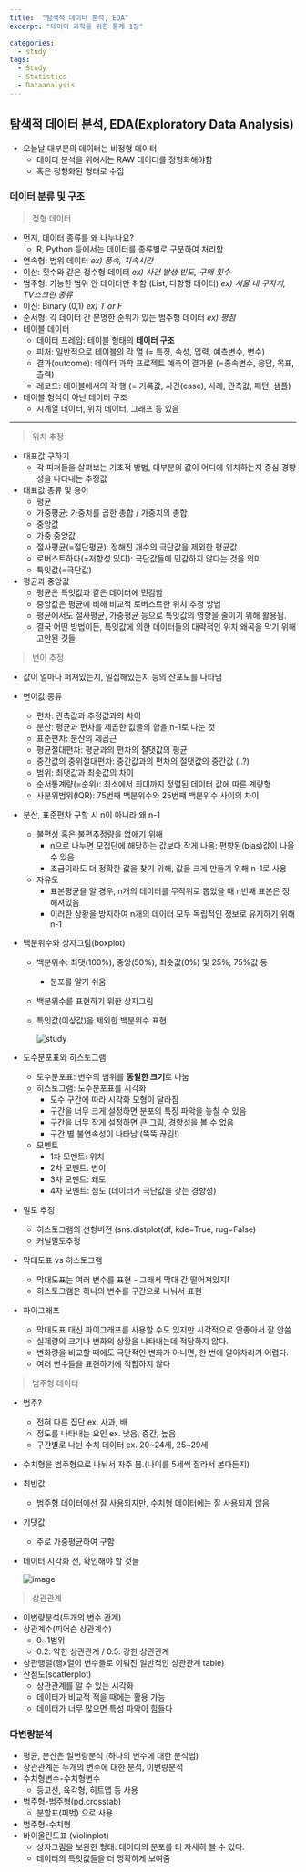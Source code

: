 ```yaml
---
title:  "탐색적 데이터 분석, EDA"
excerpt: "데이터 과학을 위한 통계 1장"

categories:
  - study
tags:
  - Study
  - Statistics
  - Dataanalysis
---
```


## 탐색적 데이터 분석, EDA(Exploratory Data Analysis)

- 오늘날 대부분의 데이터는 비정형 데이터
    - 데이터 분석을 위해서는 RAW 데이터를 정형화해야함
    - 혹은 정형화된 형태로 수집

### 데이터 분류 및 구조

> 정형 데이터

- 먼저, 데이터 종류를 왜 나누나요?
    - R, Python 등에서는 데이터를 종류별로 구분하여 처리함
- 연속형: 범위 데이터 *ex) 풍속, 지속시간*
- 이산: 횟수와 같은 정수형 데이터 *ex) 사건 발생 빈도, 구매 횟수*
- 범주형: 가능한 범위 안 데이터만 취함 (List, 다항형 데이터) *ex) 서울 내 구자치, TV스크린 종류*
- 이진: Binary (0,1) *ex) T or F*
- 순서형: 각 데이터 간 분명한 순위가 있는 범주형 데이터 *ex) 평점*
- 테이블 데이터
    - 데이터 프레임: 테이블 형태의 **데이터 구조**
    - 피처: 일반적으로 테이블의 각 열 (= 특징, 속성, 입력, 예측변수, 변수)
    - 결과(outcome): 데이터 과학 프로젝트 예측의 결과물 (=종속변수, 응답, 목표, 출력)
    - 레코드: 테이블에서의 각 행 (= 기록값, 사건(case), 사례, 관측값, 패턴, 샘플)
- 테이블 형식이 아닌 데이터 구조
    - 시계열 데이터, 위치 데이터, 그래프 등 있음

---

> 위치 추정

- 대표값 구하기
    - 각 피쳐들을 살펴보는 기초적 방법, 대부분의 값이 어디에 위치하는지 중심 경향성을 나타내는 추정값
- 대표값 종류 및 용어
    - 평균
    - 가중평균: 가중치를 곱한 총합 / 가중치의 총합
    - 중앙값
    - 가중 중앙값
    - 절사평균(=절단평균): 정해진 개수의 극단값을 제외한 평균값
    - 로버스트하다(=저항성 있다): 극단값들에 민감하지 않다는 것을 의미
    - 특잇값(=극단값)
- 평균과 중앙값
    - 평균은 특잇값과 같은 데이터에 민감함
    - 중앙값은 평균에 비해 비교적 로버스트한 위치 추정 방법
    - 평균에서도 절사평균, 가중평균 등으로 특잇값의 영향을 줄이기 위해 활용됨.
    - 결국 어떤 방법이든, 특잇값에 의한 데이터들의 대략적인 위치 왜곡을 막기 위해 고안된 것들

> 변이 추정

- 값이 얼마나 퍼져있는지, 밀집해있는지 등의 산포도를 나타냄
- 변이값 종류
    - 편차: 관측값과 추정값과의 차이
    - 분산: 평균과 편차를 제곱한 값들의 합을 n-1로 나눈 것
    - 표준편차: 분산의 제곱근
    - 평균절대편차: 평균과의 편차의 절댓값의 평균
    - 중간값의 중위절대편차: 중간값과의 편차의 절댓값의 중간값 (..?)
    - 범위: 최댓값과 최솟값의 차이
    - 순서통계량(=순위): 최소에서 최대까지 정렬된 데이터 값에 따른 계량형
    - 사분위범위(IQR): 75번째 백분위수와 25번쨰 백분위수 사이의 차이
- 분산, 표준편차 구할 시  n이 아니라 왜  n-1
    - 불편성 혹은 불편추정량을 없애기 위해
        - n으로 나누면 모집단에 해당하는 값보다 작게 나옴: 편향된(bias)값이 나올 수 있음
        - 조금이라도 더 정확한 값을 찾기 위해, 값을 크게 만들기 위해 n-1로 사용
    - 자유도
        - 표본평균을 알 경우, n개의 데이터를 무작위로 뽑았을 때 n번째 표본은 정해져있음
        - 이러한 상황을 방지하여 n개의 데이터 모두 독립적인 정보로 유지하기 위해 n-1
- 백분위수와 상자그림(boxplot)
    - 백분위수: 최댓(100%), 중앙(50%), 최솟값(0%) 및 25%, 75%값 등
        - 분포를 알기 쉬움
    - 백분위수를 표현하기 위한 상자그림
    - 특잇값(이상값)을 제외한 백분위수 표현

        ![study](https://github.com/Sean-Parkk/seanparkk/blob/master/assets/images/URI.png?raw=true/study01.jpg)

- 도수분포표와 히스토그램
    - 도수분포표: 변수의 범위를 **동일한 크기**로 나눔
    - 히스토그램: 도수분포표를 시각화
        - 도수 구간에 따라 시각화 모형이 달라짐
        - 구간을 너무 크게 설정하면 분포의 특징 파악을 놓칠 수 있음
        - 구간을 너무 작게 설정하면 큰 그림, 경향성을 볼 수 없음
        - 구간 별 불연속성이 나타남 (뚝뚝 끊김!)
    - 모멘트
        - 1차 모멘트: 위치
        - 2차 모멘트: 변이
        - 3차 모멘트: 왜도
        - 4차 모멘트: 첨도 (데이터가 극단값을 갖는 경향성)
- 밀도 추정
    - 히스토그램의 선형버전 (sns.distplot(df, kde=True, rug=False)
    - 커널밀도추정
- 막대도표 vs 히스토그램
    - 막대도표는 여러 변수를 표현 - 그래서 막대 간 떨어져있지!
    - 히스토그램은 하나의 변수를 구간으로 나눠서 표현

- 파이그래프
    - 막대도표 대신 파이그래프를 사용할 수도 있지만 시각적으로 안좋아서 잘 안씀
    - 실제량의 크기나 변화의 상황을 나타내는데 적당하지 않다.
    - 변화량을 비교할 때에도 극단적인 변화가 아니면, 한 번에 알아차리기 어렵다.
    - 여러 변수들을 표현하기에 적합하지 않다

> 범주형 데이터

- 범주?
    - 전혀 다른 집단 ex. 사과, 배
    - 정도를 나타내는 요인 ex. 낮음, 중간, 높음
    - 구간별로 나뉜 수치 데이터 ex. 20~24세, 25~29세
- 수치형을 범주형으로 나눠서 자주 봄.(나이를 5세씩 잘라서 본다든지)
- 최빈값
    - 범주형 데이터에선 잘 사용되지만, 수치형 데이터에는 잘 사용되지 않음
- 기댓값
    - 주로 가중평균하여 구함
- 데이터 시각화 전, 확인해야 할 것들

    ![image](https://github.com/Sean-Parkk/seanparkk/blob/master/assets/images/URI.png?raw=true/study02.jpg)

> 상관관계

- 이변량분석(두개의 변수 관계)
- 상관계수(피어슨 상관계수)
    - 0~1범위
    - 0.2: 약한 상관관계 / 0.5: 강한 상관관계
- 상관행렬(행x열이 변수들로 이뤄진 일반적인 상관관계 table)
- 산점도(scatterplot)
    - 상관관계를 알 수 있는 시각화
    - 데이터가 비교적 적을 때에는 활용 가능
    - 데이터가 너무 많으면 특성 파악이 힘들다

### 다변량분석

- 평균, 분산은 일변량분석 (하나의 변수에 대한 분석법)
- 상관관계는 두개의 변수에 대한 분석, 이변량분석
- 수치형변수-수치형변수
    - 등고선, 육각형, 히트맵 등 사용
- 범주형-범주형(pd.crosstab)
    - 분할표(피벗) 으로 사용
- 범주형-수치형
- 바이올린도표 (violinplot)
    - 상자그림을 보완한 형태: 데이터의 분포를 더 자세히 볼 수 있다.
    - 데이터의 특잇값들을 더 명확하게 보여줌
